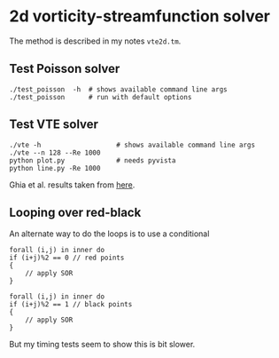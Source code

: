 # 2d vorticity-streamfunction solver

The method is described in my notes `vte2d.tm`.

## Test Poisson solver

```shell
./test_poisson  -h  # shows available command line args
./test_poisson      # run with default options
```

## Test VTE solver

```shell
./vte -h                   # shows available command line args
./vte --n 128 --Re 1000
python plot.py             # needs pyvista
python line.py -Re 1000
```

Ghia et al. results taken from [here](https://github.com/CliMA/Oceananigans.jl/blob/main/validation/lid_driven_cavity/plot_lid_driven_cavity.py).

## Looping over red-black

An alternate way to do the loops is to use a conditional

```chapel
forall (i,j) in inner do
if (i+j)%2 == 0 // red points
{
    // apply SOR
}

forall (i,j) in inner do
if (i+j)%2 == 1 // black points
{
    // apply SOR
}
```

But my timing tests seem to show this is bit slower.
